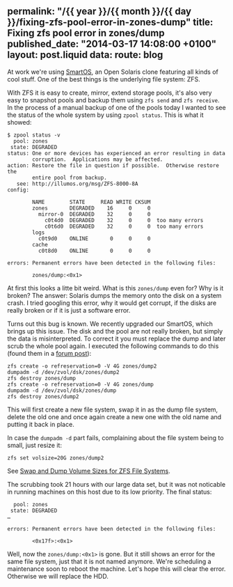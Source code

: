 permalink: "/{{ year }}/{{ month }}/{{ day }}/fixing-zfs-pool-error-in-zones-dump"
title: Fixing zfs pool error in zones/dump
published_date: "2014-03-17 14:08:00 +0100"
layout: post.liquid
data:
  route: blog
---
At work we're using [SmartOS][], an Open Solaris clone featuring all kinds of cool stuff. One of the best things is the underlying file system: ZFS.

With ZFS it is easy to create, mirror, extend storage pools, it's also very easy to snapshot pools and backup them using `zfs send` and `zfs receive`.
In the process of a manual backup of one of the pools today I wanted to see the status of the whole system by using `zpool status`.
This is what it showed:

~~~shell
$ zpool status -v
  pool: zones
 state: DEGRADED
status: One or more devices has experienced an error resulting in data
        corruption.  Applications may be affected.
action: Restore the file in question if possible.  Otherwise restore the
        entire pool from backup.
   see: http://illumos.org/msg/ZFS-8000-8A
config:

        NAME        STATE     READ WRITE CKSUM
        zones       DEGRADED    16     0     0
          mirror-0  DEGRADED    32     0     0
            c0t4d0  DEGRADED    32     0     0  too many errors
            c0t6d0  DEGRADED    32     0     0  too many errors
        logs
          c0t9d0    ONLINE       0     0     0
        cache
          c0t8d0    ONLINE       0     0     0

errors: Permanent errors have been detected in the following files:

        zones/dump:<0x1>
~~~

At first this looks a litte bit weird. What is this `zones/dump` even for? Why is it broken?
The answer: Solaris dumps the memory onto the disk on a system crash.
I tried googling this error, why it would get corrupt, if the disks are really broken or if it is just a software error.

Turns out this bug is known. We recently upgraded our SmartOS, which brings up this issue.
The disk and the pool are not really broken, but simply the data is misinterpreted.
To correct it you must replace the dump and later scrub the whole pool again.
I executed the following commands to do this (found them in a [forum post](http://www.kdump.cn/forums/viewtopic.php?pid=2761#p2761)):

~~~shell
zfs create -o refreservation=0 -V 4G zones/dump2
dumpadm -d /dev/zvol/dsk/zones/dump2
zfs destroy zones/dump
zfs create -o refreservation=0 -V 4G zones/dump
dumpadm -d /dev/zvol/dsk/zones/dump
zfs destroy zones/dump2
~~~

This will first create a new file system, swap it in as the dump file system,
delete the old one and once again create a new one with the old name and putting it back in place.

In case the `dumpadm -d` part fails, complaining about the file system being to small, just resize it:

~~~shell
zfs set volsize=20G zones/dump2
~~~

See [Swap and Dump Volume Sizes for ZFS File Systems](http://docs.oracle.com/cd/E23824_01/html/821-1459/fsswap-31050.html#SAGDFSfsswap-31050).

The scrubbing took 21 hours with our large data set, but it was not noticable in running machines on this host due to its low priority.
The final status:

~~~shell
  pool: zones
 state: DEGRADED
…

errors: Permanent errors have been detected in the following files:

        <0x17f>:<0x1>
~~~

Well, now the `zones/dump:<0x1>` is gone. But it still shows an error for the same file system, just that it is not named anymore. We're scheduling a maintenance soon to reboot the machine. Let's hope this will clear the error. Otherwise we will replace the HDD.

[smartos]: http://smartos.org/
